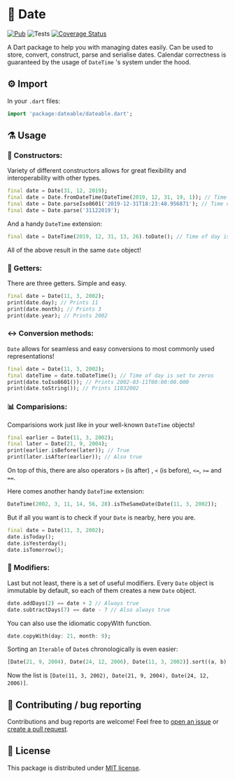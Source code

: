 
# 📆 Date
[![Pub](https://img.shields.io/pub/v/dateable.svg)](https://pub.dartlang.org/packages/dateable)
![Tests](https://github.com/SugaR256/dateable/workflows/Tests/badge.svg?branch=master)
[![Coverage Status](https://coveralls.io/repos/github/SugaR256/dateable/badge.svg?branch=master)](https://coveralls.io/github/SugaR256/dateable?branch=master)

A Dart package to help you with managing dates easily. Can be used to store, convert, construct, parse and serialise dates. Calendar correctness is guaranteed by the usage of `DateTime` 's system under the hood.
## ⚙️ Import
In your `.dart` files:
```dart
import 'package:dateable/dateable.dart';
```
## ⚗️ Usage
### 👷 Constructors:
Variety of different constructors allows for great flexibility and interoperability with other types.
```dart
final date = Date(31, 12, 2019);
final date = Date.fromDateTime(DateTime(2019, 12, 31, 19, 1)); // Time of day is truncated
final date = Date.parseIso8601('2019-12-31T18:23:48.956871'); // Time of day is truncated
final date = Date.parse('31122019');
```
And a handy `DateTime` extension:
```dart
final date = DateTime(2019, 12, 31, 13, 26).toDate(); // Time of day is truncated
```
All of the above result in the same `date` object!
### 📅 Getters:
There are three getters. Simple and easy.
```dart
final date = Date(11, 3, 2002);
print(date.day); // Prints 11
print(date.month); // Prints 3
print(date.year); // Prints 2002
```
### ↔️ Conversion methods:
`Date` allows for seamless and easy conversions to most commonly used representations!
```dart
final date = Date(11, 3, 2002);
final dateTime = date.toDateTime(); // Time of day is set to zeros
print(date.toIso8601()); // Prints 2002-03-11T00:00:00.000
print(date.toString()); // Prints 11032002
```
### 📊 Comparisions:
Comparisions work just like in your well-known `DateTime` objects!
```dart
final earlier = Date(11, 3, 2002);
final later = Date(21, 9, 2004);
print(earlier.isBefore(later)); // True
print(later.isAfter(earlier)); // Also true
```
On top of this, there are also operators `>` (is after) , `<` (is before), `<=`, `>=` and `==`.

Here comes another handy `DateTime` extension:
```dart
DateTime(2002, 3, 11, 14, 56, 28).isTheSameDate(Date(11, 3, 2002));
```
But if all you want is to check if your `Date` is nearby, here you are.
```dart
final date = Date(11, 3, 2002);
date.isToday();
date.isYesterday();
date.isTomorrow();
```
### 🔨 Modifiers:
Last but not least, there is a set of useful modifiers. Every `Date` object is immutable by default, so each of them creates a new `Date` object.
```dart
date.addDays(2) == date + 2 // Always true
date.subtractDays(7) == date - 7 // Also always true
```
You can also use the idiomatic copyWith function.
```dart
date.copyWith(day: 21, month: 9);
```
Sorting an `Iterable` of `Date`s chronologically is even easier:
```dart
[Date(21, 9, 2004), Date(24, 12, 2006), Date(11, 3, 2002)].sort((a, b) => a.compareTo(b));
```
Now the list is `[Date(11, 3, 2002), Date(21, 9, 2004), Date(24, 12, 2006)]`.
## 🐛 Contributing / bug reporting
Contributions and bug reports are welcome! Feel free to [open an issue](https://github.com/SugaR256/dateable/issues) or [create a pull request](https://github.com/SugaR256/dateable/pulls).
## 📖 License
This package is distributed under [MIT license](https://github.com/SugaR256/dateable/blob/master/LICENSE).
